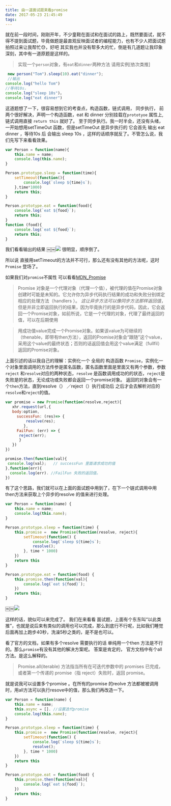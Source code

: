 ```yaml
---
title: 由一道面试题来看promise
date: 2017-05-23 21:45:49
tags:
---
```


就在前一段时间，刚刚开年，不少童鞋在面试和在面试的路上，既然要面试，就不得不提到面试题，毕竟做题是最直观反映面试者的编程能力，也有不少人把面试题拍照过来让我帮忙😓，好吧 其实我也并没有帮多大的忙，倒是有几道题让我印象深刻，其中有一道原题是这样的。

> 实现一个`person`对象，有`eat`和`dinner`两种方法
> 请用实例[依次类推]

```javascript
 new person("Tom").sleep(10).eat("dinner");
 //输出
console.log("hello Tom")
//等待10s，
console.log("sleep 10s")，
console.log("eat dinner")
```

这道题想了一下，很容易想到它的考查点，构造函数，链式调用， 同步执行，
前两个很好解决，声明一个构造函数，eat 和 dinner 分别挂载在`prototyoe` 属性上,链式调用直接 `return this` 就好了。 至于同步执行。我一时半会，还没有头绪，一开始想用setTimeOut 函数，但是setTimeOut 是异步执行的 它会首先 输出 eat dinner ，等待10s 后 会输出 sleep 10s ，这样的话顺序就反了。不管怎么说，我们先写下来看看效果。

```javascript
var Person = function(name){
	this.name = name;
	console.log(this.name);
}

Person.prototype.sleep = function(time){
	setTimeout(function(){
		console.log(`sleep ${time}s`);
	},time*1000)
	return this;
}

Person.prototype.eat = function(food){
	console.log(`eat ${food}`);
	return this;
}
function (food){
	console.log(`eat ${food}`);
	return this;
}
```

我们看看输出的结果
￼￼![](http://7xo4z9.com1.z0.glb.clouddn.com/screenshot.png)
 很明显，顺序倒了。

所以说 直接用setTimeout的方法并不可行，那么还有没有其他的方法呢，这时`Promise` 登场了。

如果我们对`promise`不属性 可以看看[MDN_Promise](https://developer.mozilla.org/zh-CN/docs/Web/JavaScript/Reference/Global_Objects/Promise)
> Promise 对象是一个代理对象（代理一个值），被代理的值在Promise对象创建时可能是未知的。它允许你为异步代码执行结果的成功和失败分别绑定相应的处理方法（handlers ）。 *这让异步方法可以像同步方法那样返回值*，但是并非立即返回执行的结果，因为毕竟执行的是异步代码，因此，它会返回一个Promise对象，如前所说，它是一个代理的对象，代理了最终返回的值，可以在后期使用

> 用成功值value完成一个Promise对象。如果该value为可继续的（thenable，即带有then方法），返回的Promise对象会“跟随”这个value，采用这个value的最终状态；否则的话返回值会用这个value满足（fullfil）返回的Promise对象。

上面引述的话以我自己的理解：实例化一个 全局的 构造函数 `Promise`，实例化一个对象里面调用的方法传参是匿名函数，匿名函数里面是里面又有两个参数，参数`reject` 和`resolve`对应的两种状态，`resolve` 是函数调用成功的的状态，`reject`是失败是的状态，无论成功或失败都会返回一个promise对象。 返回的对象会有一个`then`方法，直到resolve（） ／reject（）执行成功后 之后才会去解析对应的`resolve`和`reject`的值。

```javascript
var promise = new Promise(function(resolve,reject){
   xhr.request(url,{
   body:option,
	 successFun: (res)=> {
		 resolve(res);
		},
	 FailFun: (err) => {
      reject(err);
      }
   })
})

promise.then(function(val){
 console.log(val);   // successFun 里面请求成功的值
},function(err){
  console.log(err). //FailFun 失败的返回值。
})
```


有了这个思路，我们就可以在上面的面试题中用到了，在下一个链式调用中用then方法来获取上个异步的resolve 的值来进行处理。


```javascript
var Person = function(name) {
	this.name = name;
	console.log(this.name);
}

Person.prototype.sleep = function(time) {
	this.promise =  new Promise(function(resolve, reject){
		setTimeout(function() {
			console.log(`sleep ${time}s`);
			resolve();
		}, time * 1000)
	})
	return this
}

Person.prototype.eat = function(food) {
	this.promise.then(function(val){
		console.log(`eat ${food}`);
	})	
	return this;
}
```


￼￼![](http://7xo4z9.com1.z0.glb.clouddn.com/90BABCEF-629B-417E-B101-35D33E8EE2C1.png)

这样的话，貌似可以来完成了。 我们在来看看 面试题，上面有个东东叫“以此类推”，也就是说后来有类似的调用也可以完成，那么到底行不行呢，比如我们睡觉后面再加上跑步40秒，洗澡5秒之类的，是不是也可以。

看了官方的文档，如果有多个resolve 需要执行的话 单纯用一个then 方法是不行的。那么`promise`有没有其他的解决方案呢。
答案是肯定的， 官方文档中有个all 方法。是这么解释的。

> Promise.all(iterable) 方法指当所有在可迭代参数中的 promises 已完成，或者第一个传递的 promise（指 reject）失败时，返回 promise。

就是说我可以设置多个promise 。在所有的promise 的reolve 方法都被被调用时，用all方法可以执行resove中的值，那么我们再改造一下。
```javascript
var Person = function(name) {
	this.name = name;
	this.async = []. //设置迭代promise
	console.log(this.name);
}

Person.prototype.sleep = function(time) {
	this.promise =  new Promise(function(resolve, reject){
		setTimeout(function() {
			console.log(`sleep ${time}s`);
			resolve();
		}, time * 1000)
	})
	return this
}

Person.prototype.eat = function(food) {
	this.promise.then(function(val){
		console.log(`eat ${food}`);
	})	
	return this;
}
```
